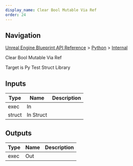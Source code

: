 ```yaml
---
display_name: Clear Bool Mutable Via Ref
order: 24
---
```

## Navigation

[Unreal Engine Blueprint API Reference](https://dev.epicgames.com/documentation/en-us/unreal-engine/BlueprintAPI) > [Python](https://dev.epicgames.com/documentation/en-us/unreal-engine/BlueprintAPI/Python) > [Internal](https://dev.epicgames.com/documentation/en-us/unreal-engine/BlueprintAPI/Python/Internal)

Clear Bool Mutable Via Ref

Target is Py Test Struct Library

## Inputs

| Type | Name | Description |
| --- | --- | --- |
| exec | In |  |
| struct | In Struct |  |

## Outputs

| Type | Name | Description |
| --- | --- | --- |
| exec | Out |  |
